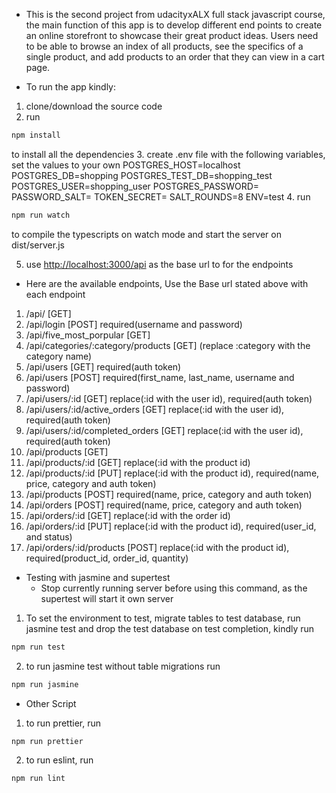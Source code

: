 * This is the second project from udacityxALX full stack javascript course, the main function of this app is to develop different end points to create an online storefront to showcase their great product ideas. Users need to be able to browse an index of all products, see the specifics of a single product, and add products to an order that they can view in a cart page.


- To run the app kindly:

1. clone/download the source code
2. run 
```bash
npm install
```
to install all the dependencies
3. create .env file with the following variables, set the values to your own
    POSTGRES_HOST=localhost
    POSTGRES_DB=shopping
    POSTGRES_TEST_DB=shopping_test
    POSTGRES_USER=shopping_user
    POSTGRES_PASSWORD=
    PASSWORD_SALT=
    TOKEN_SECRET=
    SALT_ROUNDS=8
    ENV=test
4. run 
```bash
npm run watch
``` 
to compile the typescripts on watch mode and start the server on dist/server.js

5. use <a href="http://localhost:3000/api">http://localhost:3000/api</a> as the base url to for the endpoints


- Here are the available endpoints, Use the Base url stated above with each endpoint

1. /api/ [GET]
2. /api/login [POST] required(username and password)
3. /api/five_most_porpular [GET]
4. /api/categories/:category/products [GET] (replace :category with the category name)
5. /api/users [GET] required(auth token)
6. /api/users [POST] required(first_name, last_name, username and password)
7. /api/users/:id [GET] replace(:id with the user id), required(auth token)
8. /api/users/:id/active_orders [GET] replace(:id with the user id), required(auth token)
9. /api/users/:id/completed_orders [GET] replace(:id with the user id), required(auth token)
10. /api/products [GET]
11. /api/products/:id [GET] replace(:id with the product id)
12. /api/products/:id [PUT] replace(:id with the product id), required(name, price, category and auth token)
13. /api/products [POST] required(name, price, category and auth token)
14. /api/orders [POST] required(name, price, category and auth token)
15. /api/orders/:id [GET] replace(:id with the order id)
16. /api/orders/:id [PUT] replace(:id with the product id), required(user_id, and status)
17. /api/orders/:id/products [POST] replace(:id with the product id), required(product_id, order_id, quantity)


- Testing with jasmine and supertest
    - Stop currently running server before using this command, as the supertest will start it own server

1. To set the environment to test, migrate tables to test database, run jasmine test and drop the test database on test completion, kindly run 
```bash
npm run test
```
2. to run jasmine test without table migrations run 
```bash
npm run jasmine
```


- Other Script

1. to run prettier, run 
```bash
npm run prettier
```
2. to run eslint, run 
```bash
npm run lint
```